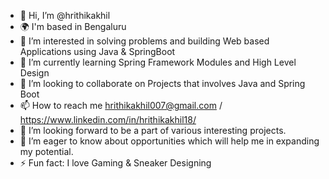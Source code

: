 - 👋 Hi, I’m @hrithikakhil
- 🌍 I'm based in Bengaluru
- 👀 I’m interested in solving problems and building Web based Applications using Java & SpringBoot 
- 🌱 I’m currently learning Spring Framework Modules and High Level Design
- 💞️ I’m looking to collaborate on Projects that involves Java and Spring Boot
- 📫 How to reach me hrithikakhil007@gmail.com / https://www.linkedin.com/in/hrithikakhil18/
- 👯 I’m looking forward to be a part of various interesting projects.
- 🤝 I’m eager to know about opportunities which will help me in expanding my potential.
- ⚡ Fun fact: I love Gaming & Sneaker Designing

<!---
hrithikakhil/hrithikakhil is a ✨ special ✨ repository because its `README.md` (this file) appears on your GitHub profile.
You can click the Preview link to take a look at your changes.
--->
